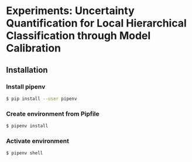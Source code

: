 # Experiments: Uncertainty Quantification for Local Hierarchical Classification through Model Calibration

## Installation
### Install pipenv
```bash
$ pip install --user pipenv
```
### Create environment from Pipfile
```bash
$ pipenv install
```
### Activate environment
```bash
$ pipenv shell
```

